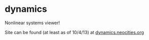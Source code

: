 dynamics
========

Nonlinear systems viewer!

Site can be found (at least as of 10/4/13) at <a href="http://dynamics.neocities.org">dynamics.neocities.org</a>

